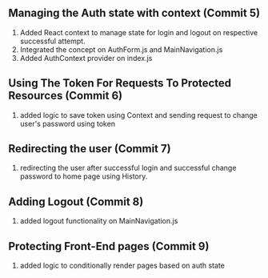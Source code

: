 ## Managing the Auth state with context (Commit 5)

1. Added React context to manage state for login and logout on respective successful attempt.
2. Integrated the concept on AuthForm.js and MainNavigation.js
3. Added AuthContext provider on index.js

## Using The Token For Requests To Protected Resources (Commit 6)

1. added logic to save token using Context and sending request to change user's password using token

## Redirecting the user (Commit 7)

1. redirecting the user after successful login and successful change password to home page using History. 

## Adding Logout (Commit 8)

1. added logout functionality on MainNavigation.js

## Protecting Front-End pages (Commit 9)

1. added logic to conditionally render pages based on auth state